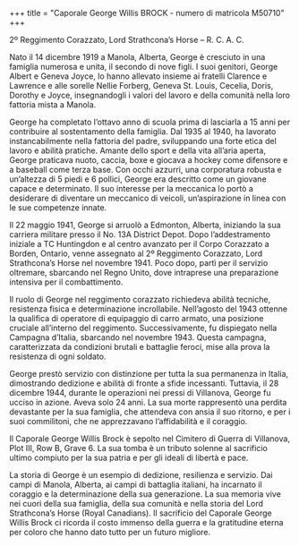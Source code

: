 +++
title = "Caporale George Willis BROCK - numero di matricola M50710"
+++

2º Reggimento Corazzato, Lord Strathcona’s Horse – R. C. A. C. 

Nato il 14 dicembre 1919 a Manola, Alberta, George è cresciuto in una famiglia numerosa e unita, il secondo di nove figli. I suoi genitori, George Albert e Geneva Joyce, lo hanno allevato insieme ai fratelli Clarence e Lawrence e alle sorelle Nellie Forberg, Geneva St. Louis, Cecelia, Doris, Dorothy e Joyce, insegnandogli i valori del lavoro e della comunità nella loro fattoria mista a Manola.

George ha completato l’ottavo anno di scuola prima di lasciarla a 15 anni per contribuire al sostentamento della famiglia. Dal 1935 al 1940, ha lavorato instancabilmente nella fattoria del padre, sviluppando una forte etica del lavoro e abilità pratiche. Amante dello sport e della vita all’aria aperta, George praticava nuoto, caccia, boxe e giocava a hockey come difensore e a baseball come terza base. Con occhi azzurri, una corporatura robusta e un’altezza di 5 piedi e 6 pollici, George era descritto come un giovane capace e determinato. Il suo interesse per la meccanica lo portò a desiderare di diventare un meccanico di veicoli, un’aspirazione in linea con le sue competenze innate.

Il 22 maggio 1941, George si arruolò a Edmonton, Alberta, iniziando la sua carriera militare presso il No. 13A District Depot. Dopo l’addestramento iniziale a TC Huntingdon e al centro avanzato per il Corpo Corazzato a Borden, Ontario, venne assegnato al 2º Reggimento Corazzato, Lord Strathcona’s Horse nel novembre 1941. Poco dopo, partì per il servizio oltremare, sbarcando nel Regno Unito, dove intraprese una preparazione intensiva per il combattimento.

Il ruolo di George nel reggimento corazzato richiedeva abilità tecniche, resistenza fisica e determinazione incrollabile. Nell’agosto del 1943 ottenne la qualifica di operatore di equipaggio di carro armato, una posizione cruciale all’interno del reggimento. Successivamente, fu dispiegato nella Campagna d’Italia, sbarcando nel novembre 1943. Questa campagna, caratterizzata da condizioni brutali e battaglie feroci, mise alla prova la resistenza di ogni soldato.

George prestò servizio con distinzione per tutta la sua permanenza in Italia, dimostrando dedizione e abilità di fronte a sfide incessanti. 
Tuttavia, il 28 dicembre 1944, durante le operazioni nei pressi di Villanova, George fu ucciso in azione. Aveva solo 24 anni. La sua morte rappresentò una perdita devastante per la sua famiglia, che attendeva con ansia il suo ritorno, e per i suoi commilitoni, che ne apprezzavano l’affidabilità e il coraggio.

Il Caporale George Willis Brock è sepolto nel Cimitero di Guerra di Villanova, Plot III, Row B, Grave 6. La sua tomba è un tributo solenne al sacrificio ultimo compiuto per la sua patria e per gli ideali di libertà e pace.

La storia di George è un esempio di dedizione, resilienza e servizio. Dai campi di Manola, Alberta, ai campi di battaglia italiani, ha incarnato il coraggio e la determinazione della sua generazione. La sua memoria vive nei cuori della sua famiglia, della sua comunità e nella storia del Lord Strathcona’s Horse (Royal Canadians). 
Il sacrificio del Caporale George Willis Brock ci ricorda il costo immenso della guerra e la gratitudine eterna per coloro che hanno dato tutto per un futuro migliore.
